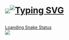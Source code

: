 <h1> <a href="https://git.io/typing-svg"><img src="<a href="[![Typing SVG](https://readme-typing-svg.herokuapp.com?font=Playfair+Display&weight=600&size=21&duration=5001&pause=1000&color=FFB8B2&center=falso&vCenter=falso&repeat=verdadeiro&random=falso&width=435&lines=Hey%2Ceu+sou+a+Camily%2C+tudo+bem%3F)](https://git.io/typing-svg)"><img src="https://readme-typing-svg.herokuapp.com?font=Playfair+Display&weight=600&size=21&duration=5001&pause=1000&color=FFB8B2&center=falso&vCenter=falso&repeat=verdadeiro&random=falso&width=435&lines=Hey%2Ceu+sou+a+Camily%2C+tudo+bem%3F" alt="Typing SVG" /></h1>

<!--
**CamilyBenevenutoCosta/CamilyBenevenutoCosta** is a ✨ _special_ ✨ repository because its `README.md` (this file) appears on your GitHub profile.

Here are some ideas to get you started:

- 🔭 I’m currently working on ...
- 🌱 I’m currently learning ...
- 👯 I’m looking to collaborate on ...
- 🤔 I’m looking for help with ...
- 💬 Ask me about ...
- 📫 How to reach me: ...
- 😄 Pronouns: ...
- ⚡ Fun fact: ...
-->
##
<div>
Loanding Snake Status
</div>
<div>
  <picture align="center">    
    <img src="https://github.com/guuhferiani/guuhferiani/blob/main/snake-svg.svg">
  </picture>
</div>

